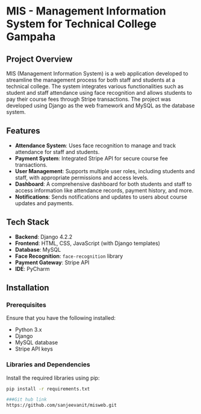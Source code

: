 # MIS - Management Information System for Technical College Gampaha

## Project Overview
MIS (Management Information System) is a web application developed to streamline the management process for both staff and students at a technical college. The system integrates various functionalities such as student and staff attendance using face recognition and allows students to pay their course fees through Stripe transactions. The project was developed using Django as the web framework and MySQL as the database system.

## Features
- **Attendance System**: Uses face recognition to manage and track attendance for staff and students.
- **Payment System**: Integrated Stripe API for secure course fee transactions.
- **User Management**: Supports multiple user roles, including students and staff, with appropriate permissions and access levels.
- **Dashboard**: A comprehensive dashboard for both students and staff to access information like attendance records, payment history, and more.
- **Notifications**: Sends notifications and updates to users about course updates and payments.

## Tech Stack
- **Backend**: Django 4.2.2
- **Frontend**: HTML, CSS, JavaScript (with Django templates)
- **Database**: MySQL
- **Face Recognition**: `face-recognition` library
- **Payment Gateway**: Stripe API
- **IDE**: PyCharm

## Installation

### Prerequisites
Ensure that you have the following installed:
- Python 3.x
- Django
- MySQL database
- Stripe API keys

### Libraries and Dependencies
Install the required libraries using pip:

```bash
pip install -r requirements.txt

###Git hub link
https://github.com/sanjeevanit/misweb.git

